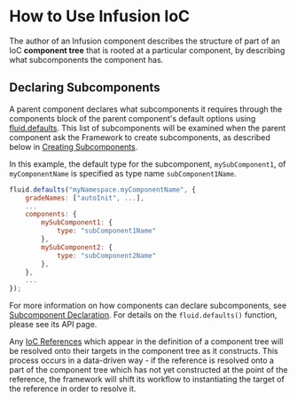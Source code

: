 # How to Use Infusion IoC #

The author of an Infusion component describes the structure of part of an IoC **component tree** that is rooted at a particular component, by describing what subcomponents the component has.

## Declaring Subcomponents ##

A parent component declares what subcomponents it requires through the components block of the parent component's default options using [fluid.defaults](https://github.com/fluid-project/infusion/blob/infusion-1.5/src/framework/core/js/Fluid.js#L1519-L1539). This list of subcomponents will be examined when the parent component ask the Framework to create subcomponents, as described below in [Creating Subcomponents](#creating-subcomponents).

In this example, the default type for the subcomponent, `mySubComponent1`, of `myComponentName` is specified as type name `subComponent1Name`.

```javascript
fluid.defaults("myNamespace.myComponentName", {
    gradeNames: ["autoInit", ...],
    ...
    components: {
        mySubComponent1: {
            type: "subComponent1Name"
        },
        mySubComponent2: {
            type: "subComponent2Name"
        },
    },
    ...
});
```

For more information on how components can declare subcomponents, see [Subcomponent Declaration](SubcomponentDeclaration.md). For details on the `fluid.defaults()` function, please see its API page.

Any [IoC References](IoCReferences.md) which appear in the definition of a component tree will be resolved onto their targets in the component tree as it constructs. This process occurs in a data-driven way - if the reference is resolved onto a part of the component tree which has not yet constructed at the point of the reference, the framework will shift its workflow to instantiating the target of the reference in order to resolve it.